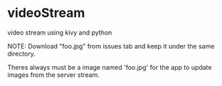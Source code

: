 # videoStream
video stream using kivy and python 

NOTE: Download "foo.jpg" from issues tab and keep it under the same directory.

Theres always must be a image named 'foo.jpg' for the app to update images from the server stream.
